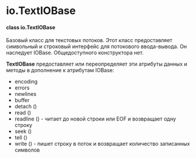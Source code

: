# io.TextIOBase

#### class io.TextIOBase

Базовый класс для текстовых потоков. Этот класс предоставляет символьный и строковый интерфейс для потокового ввода-вывода. Он наследует IOBase. Общедоступного конструктора нет.

**TextIOBase** предоставляет или переопределяет эти атрибуты данных и методы в дополнение к атрибутам IOBase:

* encoding
* errors
* newlines
* buffer
* detach \(\)
* read \(\)
* readline \(\) - читает до новой строки или EOF и возвращает одну строку
* seek \(\)
* tell \(\)
* write \(\) - пишет строку в поток и возвращает количество записанных символов

